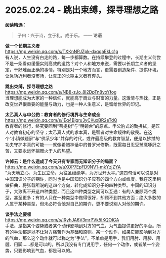 2025.02.24 - 跳出束缚，探寻理想之路
========

**阅读精选：**  

> 子曰：兴于诗，立于礼，成于乐。
> **—— 论语**  

**做一个长期主义者**  
https://mp.weixin.qq.com/s/TXKnNPJZpk-dxqgaEkLc1g  
有人说，人生没有白走的路，每一步都算数。在持续攀登的过程中，长期主义何尝不是一条看似缓慢实则高效的道路？对个人和地方来说，需要以长期主义者的坚定，干好难而正确的事情，特别是对一个地方而言，更需要创造条件、提供环境，让急功近利者没市场，让真正的长期主义者有奔头。

**跳出束缚，探寻理想之路**  
https://mp.weixin.qq.com/s/NB8-zJo_8I2DpTn8voYfog  
当理想能成为大家的一种信仰，就能高于商业与财富的力量。这激情与热忱，正是改变世界很重要的能量与动力，也是一种人生意义，是留给世界的印记。

**太乙真人与申公豹：教育者的修行境界与生命成全**  
https://mp.weixin.qq.com/s/lEq4Bjqru3yCKuxBR2eTdQ  
教育者的修行，终究要回到“菩提树”与“明镜台”的原点。申公豹式的勤拂拭，是匠人对教育初心的坚守；太乙真人式的求本真，是智者对生命规律的敬畏。在这个“小镇做题家”与“佛系少年”并存的时代，或许最高级的教育智慧，便是以拂拭的功夫守护本真的可能——就像希腊神话中的普罗米修斯，既需每日忍受鹫鹰啄肝之苦，又要永远怀揣赠火于人的热望。

**许倬云：是什么造成了今天只有专家而无知识分子的局面？**  
https://mp.weixin.qq.com/s/aXOP7EpFD9NV1-mkYzjZYA  
“为天地立心，为生民立命，为往圣继绝学，为万世开太平。”这四句话可以说是对中国知识分子的期许，同时也是中国知识分子应有的四个方向或维度。我在这里稍做扭曲，将张载所说的这四个方向，转化成知识分子的四种类型。中国的知识分子，大致离不开这四种类型，而且这四种类型之间可以互通：有的人兼顾两个类型，甚至更多；有的人只在一种类型中做得很好，却顾不到其他方面；绝大多数的人属于某种类型，但未必符合他对自己的期许，更不要说别人对他的期许。  

**谈手法之要领**  
https://mp.weixin.qq.com/s/lRyhJA6V3mrPVk5IKQOIGA  
手法，是指某个姿势或者某个动作影响到对方的气血，为气血提供更好的平台。所有的手法都是以不让对方痛苦作为基础和原则。某一个动作，如果它能影响到对方的气血，那么这个动作就可以称之为“手法”。不单单是用手，我们用肘、用膝、用髋、用脚……都是可以的。所以我没有专门说用手，任何一个动作，或者某一个姿势，只要影响到气血，都是可以的。

